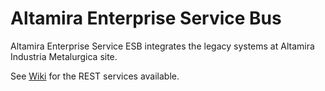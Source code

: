 Altamira Enterprise Service Bus
===============================

Altamira Enterprise Service ESB integrates the legacy systems at Altamira Industria Metalurgica site.

See [Wiki](https://github.com/altamira/altamira-esb/wiki) for the REST services available.
